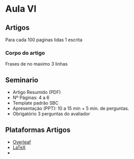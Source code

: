 # Aula VI

## Artigos

Para cada 100 paginas lidas 1 escrita

### Corpo do artigo

Frases de no maximo 3 linhas

## Seminario

- Artigo Resumido (PDF)
- Nº Páginas: 4 a 6
- Template padrão SBC
- Apresentação (PPT): 10 a 15 min + 5 min. de perguntas.
- Obrigatório 3 perguntas do avaliador

## Plataformas Artigos

- [Overleaf](https://www.overleaf.com/)
- [LaTeX](https://www.latex-project.org/get/)
- 